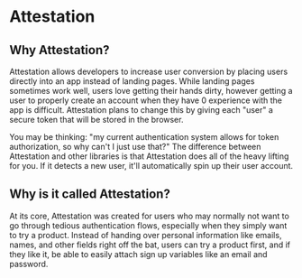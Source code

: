# Attestation
## Why Attestation?
Attestation allows developers to increase user conversion by placing users directly into an app instead of landing pages. While landing pages sometimes work well, users love getting their hands dirty, however getting a user to properly create an account when they have 0 experience with the app is difficult. Attestation plans to change this by giving each "user" a secure token that will be stored in the browser.

You may be thinking: "my current authentication system allows for token authorization, so why can't I just use that?" The difference between Attestation and other libraries is that Attestation does all of the heavy lifting for you. If it detects a new user, it'll automatically spin up their user account. 

## Why is it called Attestation?
At its core, Attestation was created for users who may normally not want to go through tedious authentication flows, especially when they simply want to try a product. Instead of handing over personal information like emails, names, and other fields right off the bat, users can try a product first, and if they like it, be able to easily attach sign up variables like an email and password. 